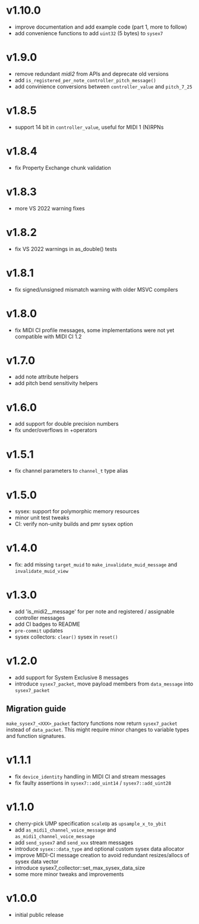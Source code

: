 # v1.10.0

* improve documentation and add example code (part 1, more to follow)
* add convenience functions to add `uint32` (5 bytes) to `sysex7`

# v1.9.0

* remove redundant _midi2_ from APIs and deprecate old versions
* add `is_registered_per_note_controller_pitch_message()`
* add convinience conversions between `controller_value` and `pitch_7_25`

# v1.8.5

* support 14 bit in `controller_value`, useful for MIDI 1 (N)RPNs

# v1.8.4

* fix Property Exchange chunk validation

# v1.8.3

* more VS 2022 warning fixes

# v1.8.2

* fix VS 2022 warnings in as_double() tests

# v1.8.1

* fix signed/unsigned mismatch warning with older MSVC compilers

# v1.8.0

* fix MIDI CI profile messages, some implementations were not yet compatible with MIDI CI 1.2

# v1.7.0

* add note attribute helpers
* add pitch bend sensitivity helpers

# v1.6.0

* add support for double precision numbers
* fix under/overflows in +operators

# v1.5.1

* fix channel parameters to `channel_t` type alias

# v1.5.0

* sysex: support for polymorphic memory resources
* minor unit test tweaks
* CI: verify non-unity builds and pmr sysex option

# v1.4.0

* fix: add missing `target_muid` to `make_invalidate_muid_message` and `invalidate_muid_view`

# v1.3.0

* add 'is_midi2_<xxx>_message' for per note and registered / assignable controller messages
* add CI badges to README
* `pre-commit` updates
* sysex collectors: `clear()` sysex in `reset()`

# v1.2.0

* add support for System Exclusive 8 messages
* introduce `sysex7_packet`, move payload members from `data_message` into `sysex7_packet`

## Migration guide

`make_sysex7_<XXX>_packet` factory functions now return `sysex7_packet` instead of `data_packet`.
This might require minor changes to variable types and function signatures.

# v1.1.1

* fix `device_identity` handling in MIDI CI and stream messages
* fix faulty assertions in `sysex7::add_uint14` / `sysex7::add_uint28`

# v1.1.0

* cherry-pick UMP specification `scaleUp` as `upsample_x_to_ybit`
* add `as_midi1_channel_voice_message` and `as_midi1_channel_voice_message`
* add `send_sysex7` and `send_xxx` stream messages
* introduce `sysex::data_type` and optional custom sysex data allocator
* improve MIDI-CI message creation to avoid redundant resizes/allocs of sysex data vector
* introduce sysex7_collector::set_max_sysex_data_size
* some more minor tweaks and improvements

# v1.0.0

* initial public release
